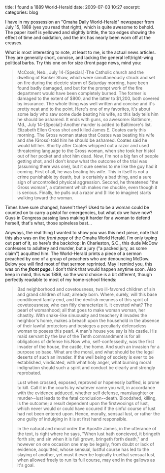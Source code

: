title: I found a 1889 World-Herald
date: 2009-07-03 10:27
excerpt: 
categories: blog

I have in my possession an "Omaha Daily World-Herald" newspaper from July 15, 1889 (yes you read that right), which is quite awesome to behold. The paper itself is yellowed and slightly brittle, the top edges showing the effect of time and oxidation, and the ink has nearly been worn off at the creases.

What is most interesting to note, at least to me, is the actual news articles. They are generally short, concise, and lacking the general left/right-wing political barbs. Try this one on for size (front page news, mind you:
> McCook, Neb., July 14-[Special.]-The Catholic church and the dwelling of Banker Shaw, which were simultaneously struck and set on fire during the electric storm of Saturday morning, have been found badly damaged, and but for the prompt work of the fire department would have been completely burned. The former is damaged to the extent of $800, and the latter to $1,200, both covered by insurance.
The whole thing was well written and concise and it's pretty neat and to the point. Here's one of my favorites, it's about some lady who saw some dude beating his wife, so this lady tells him he should be ashamed. It ends with guns, so awesome:
> Baltimore, Md., July 14-[Special]-Another murder is added to Baltimore's list. Elizabeth Ellen Gross shot and killed James E. Coates early this morning. The Gross woman states that Coates was beating his wife and she (Gross) told him he should be ashamed. Coates said he would kill her. Shortly after Coates whipped out a razor and used threatening language to the Gross woman, when she took her histol out of her pocket and shot him dead.
Now, I'm not a big fan of people getting shot, and I don't know what the outcome of the trial was (assuming there was one), but it sure seems to me like the guy had it coming. First of all, he was beating his wife. This in itself is not a crime punishable by death, but is certainly a bad thing, and a sure sign of uncontrolled physical aggression. Second, he threatened "the Gross woman", a statement which makes me chuckle, even though it is serious. Finally, he pulls out a razor and (I like to imagine) starts walking toward the woman.

Times have sure changed, haven't they? Used to be a woman could be counted on to carry a pistol for emergencies, but what do we have now? Guys in Congress passing laws making it harder for a woman to defend herself, that's what, those spineless bast...

Anyways, the real thing I wanted to show you was this next piece, note that this also was on the <span style="font-style: italic;">front page</span> of the Omaha World Herald. I'm only typing out part of it, so here's the backdrop: In Charleston, S.C., this dude McDow confesses to adultery and murder, but a jury ("a packed jury, as some claim") acquitted him. The World-Herald prints a piece of a sermon preached by one of a group of preachers who are denouncing McDow. Below you will find most of that sermon reprinted. May I remind you, this was on the <span style="font-weight: bold;"><span style="font-style: italic;">front page</span></span>. I don't think that would happen anytime soon. Also keep in mind, this was 1889, so the word choice is a bit different, though perfectly readable to most of my home-school friends:
> Bad neighborhood and covetousness, two ill-favored children of sin and grand children of lust; already born. Where, surely, will this base conditioned family end, and the devilish meaness of this spirit of coveteousness; who can fitly characterize it. It coveted what? The pearl of womanhood; all that goes to make woman woman, her chastity. With snake-like sinuousity and treachery it invades the neighbor's home, makes a breach upon the household in the absence of their lawful protectors and besieges a peculiarly defenseless woman to posess this pearl. A man's house you say is his castle. His maid servant by the law of the Tenth commandment is for all obligations of defense his.Now who, self-confessedly, was the first invader of the house, the castle, the home. And such an invasion for a purpose so base. What are the moral, and what should be the legal deserts of such an invader. If the well being of society is ever to be established, vindicated, with what holy anger, what burning moral indignation should such a spirit and conduct be clearly and strongly reprobated.> 
> 
> Lust when crossed, exposed, reproved or hopelessly baffled, is prone to kill. Call it in the courts by whatever name you will, in accordance with the evidence adduced, whether self defense, manslaughter or murder--lust leads to the fatal conclusion--death. Bloodshed, killing, is the outcome; a result dependent upon the firstwooings of lust, which never would or could have occured if the sinful course of lust had not been entered upon. Hence, morally, sensual lust, or rather the one guilty of indulging in it is at first hand responsible.> 
> 
> In the natural and moral order the Apostle James, in the utterance of the text, is right where he says, "When lust hath concieved, it bringeth forth sin; and sin when it is full grown, bringeth forth death," and however on one occasion one may be legally, from doubt or lack of evidence, acquitted, whose sensual, lustful course has led to the slaying of another, yet must it ever be logically truethat sensual lust, when allowed freely to run its full course, may end in the gallows as it's goal.